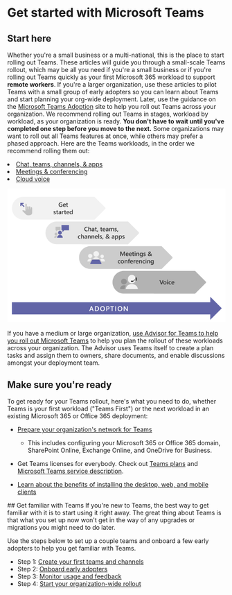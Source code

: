 # Get started with Microsoft Teams
## Start here
Whether you're a small business or a multi-national, this is the place to start rolling out Teams. These articles will guide you through a small-scale Teams rollout, which may be all you need if you're a small business or if you're rolling out Teams quickly as your first Microsoft 365 workload to support **remote workers**.
If you're a larger organization, use these articles to pilot Teams with a small group of early adopters so you can learn about Teams and start planning your org-wide deployment. Later, use the guidance on the <a href="https://adoption.microsoft.com/microsoft-teams/#get-started" data-linktype="external">Microsoft Teams Adoption</a> site to help you roll out Teams across your organization.
We recommend rolling out Teams in stages, workload by workload, as your organization is ready. **You don't have to wait until you've completed one step before you move to the next.** Some organizations may want to roll out all Teams features at once, while others may prefer a phased approach. Here are the Teams workloads, in the order we recommend rolling them out:
<li><a href="deploy-chat-teams-channels-microsoft-teams-landing-page" data-linktype="relative-path">Chat, teams, channels, &amp; apps</a></li>
<li><a href="deploy-meetings-microsoft-teams-landing-page" data-linktype="relative-path">Meetings &amp; conferencing</a></li>
<li><a href="cloud-voice-landing-page" data-linktype="relative-path">Cloud voice</a></li>

![](get-started-with-teams-quick-start-pathways.png)

If you have a medium or large organization, <a href="use-advisor-teams-roll-out" data-linktype="relative-path">use Advisor for Teams to help you roll out Microsoft Teams</a> to help you plan the rollout of these workloads across your organization. The Advisor uses Teams itself to create a plan tasks and assign them to owners, share documents, and enable discussions amongst your deployment team.

## Make sure you're ready
To get ready for your Teams rollout, here's what you need to do, whether Teams is your first workload ("Teams First") or the next workload in an existing Microsoft 365 or Office 365 deployment:
<ul>
<li><p><a href="prepare-network" data-linktype="relative-path">Prepare your organization's network for Teams</a></p>
<ul>
<li>This includes configuring your Microsoft 365 or Office 365 domain, SharePoint Online, Exchange Online, and OneDrive for Business.</li>
</ul>
</li>
<li><p>Get Teams licenses for everybody. Check out <a href="https://www.microsoft.com/microsoft-365/microsoft-teams/compare-microsoft-teams-options" data-linktype="external">Teams plans</a> and <a href="/en-us/office365/servicedescriptions/teams-service-description" data-linktype="absolute-path">Microsoft Teams service description</a>.</p>
</li>
<li><p><a href="get-clients" data-linktype="relative-path">Learn about the benefits of installing the desktop, web, and mobile clients</a></p>
</li>
</ul>
## Get familiar with Teams
If you're new to Teams, the best way to get familiar with it is to start using it right away. The great thing about Teams is that what you set up now won't get in the way of any upgrades or migrations you might need to do later.

Use the steps below to set up a couple teams and onboard a few early adopters to help you get familiar with Teams.
<ul>
<li>Step 1: <a href="get-started-with-teams-create-your-first-teams-and-channels" data-linktype="relative-path">Create your first teams and channels</a></li>
<li>Step 2: <a href="get-started-with-teams-onboard-early-adopters" data-linktype="relative-path">Onboard early adopters</a></li>
<li>Step 3: <a href="get-started-with-teams-monitor-usage-and-feedback" data-linktype="relative-path">Monitor usage and feedback</a></li>
<li>Step 4: <a href="get-started-with-teams-resources-for-org-wide-rollout" data-linktype="relative-path">Start your organization-wide rollout</a></li>
</ul>
